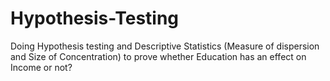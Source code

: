 # Hypothesis-Testing
Doing Hypothesis testing and Descriptive Statistics (Measure of dispersion and Size of Concentration) to prove whether Education has an effect on Income or not?
